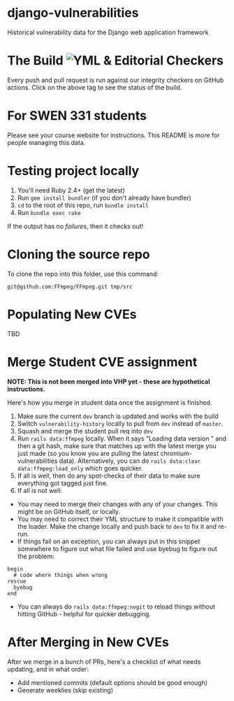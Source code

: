 # django-vulnerabilities
Historical vulnerability data for the Django web application framework

# The Build ![YML & Editorial Checkers](https://github.com/VulnerabilityHistoryProject/ffmpeg-vulnerabilities/workflows/YML%20&%20Editorial%20Checkers/badge.svg)

Every push and pull request is run against our integrity checkers on GitHub actions. Click on the above tag to see the status of the build.

# For SWEN 331 students

Please see your course website for instructions. This README is more for people managing this data.

# Testing project locally

1. You'll need Ruby 2.4+ (get the latest)
2. Run `gem install bundler` (if you don't already have bundler)
3. `cd` to the root of this repo, run `bundle install`
4. Run `bundle exec rake`

If the output has no *failures*, then it checks out!

# Cloning the source repo

To clone the repo into this folder, use this command:

```
git@github.com:FFmpeg/FFmpeg.git tmp/src
```

# Populating New CVEs

TBD


# Merge Student CVE assignment

**NOTE: This is not been merged into VHP yet - these are hypothetical instructions.**

Here's how you merge in student data once the assignment is finished.

1. Make sure the current `dev` branch is updated and works with the build
2. Switch `vulnerability-history` locally to pull from `dev` instead of `master`.
3. Squash and merge the student pull req into `dev`
4. Run `rails data:ffmpeg` locally. When it says "Loading data version " and then a git hash, make sure that matches up with the latest merge you just made (so you know you are pulling the latest chromium-vulnerabilities data). Alternatively, you can do `rails data:clear data:ffmpeg:load_only` which goes quicker.
5. If all is well, then do any spot-checks of their data to make sure everything got tagged just fine.
6. If all is not well:
  * You may need to merge their changes with any of your changes. This might be on GitHub itself, or locally.
  * You may need to correct their YML structure to make it compatible with the loader. Make the change locally and push back to `dev` to fix it and re-run.
  * If things fail on an exception, you can always put in this snippet somewhere to figure out what file failed and use byebug to figure out the problem:
  ```
  begin
    # code where things when wrong
  rescue
    byebug
  end
  ```
  * You can always do `rails data:ffmpeg:nogit` to reload things without hitting GitHub - helpful for quicker debugging.

# After Merging in New CVEs

After we merge in a bunch of PRs, here's a checklist of what needs updating, and in what order:

  * Add mentioned commits (default options should be good enough)
  * Generate weeklies (skip existing)
